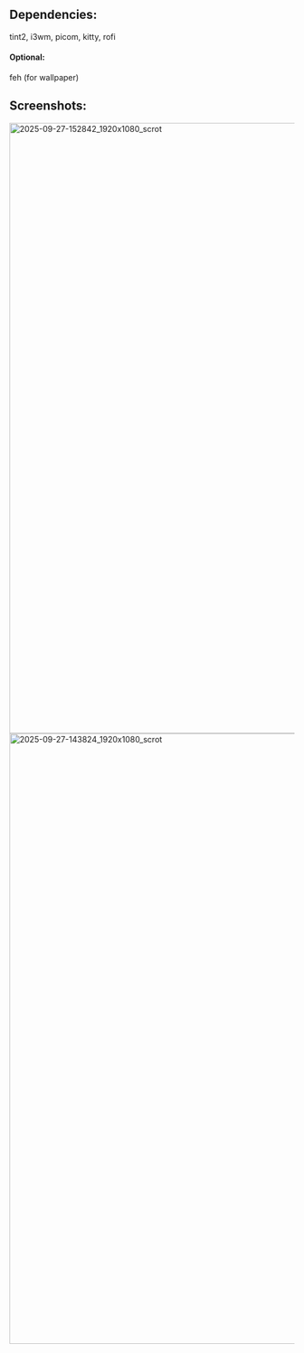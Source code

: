 ## Dependencies:
tint2, i3wm, picom, kitty, rofi
#### Optional:
feh (for wallpaper)

## Screenshots:
<img width="1920" height="1080" alt="2025-09-27-152842_1920x1080_scrot" src="https://github.com/user-attachments/assets/4084b6f2-9a59-42dc-8126-1e5cfec538cb" />
<img width="1920" height="1080" alt="2025-09-27-143824_1920x1080_scrot" src="https://github.com/user-attachments/assets/1f4e0c37-762c-4c32-b851-da1302a3965b" />
